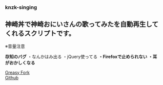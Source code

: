 ### knzk-singing   
## 神崎丼で神崎おにいさんの歌ってみたを自動再生してくれるスクリプトです。  

※音量注意

**存知のバグ**
・なんかはみ出る
・jQuery使ってる
**・Firefoxで止められない**
**・耳がおかしくなる**

[Greasy Fork](https://greasyfork.org/ja/scripts/32612-knzk-singing)   
[Github](https://github.com/yuzulabo/knzk-singing)
